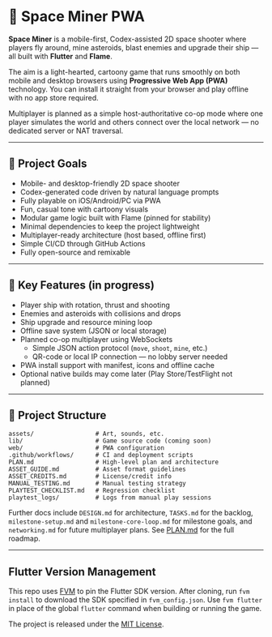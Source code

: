 # 🚀 Space Miner PWA

**Space Miner** is a mobile-first, Codex-assisted 2D space shooter where players
fly around, mine asteroids, blast enemies and upgrade their ship — all built
with **Flutter** and **Flame**.

The aim is a light-hearted, cartoony game that runs smoothly on both mobile and
desktop browsers using **Progressive Web App (PWA)** technology. You can
install it straight from your browser and play offline with no app store
required.

Multiplayer is planned as a simple host-authoritative co-op mode where one
player simulates the world and others connect over the local network — no
dedicated server or NAT traversal.

---

## 🎯 Project Goals

- Mobile- and desktop-friendly 2D space shooter
- Codex-generated code driven by natural language prompts
- Fully playable on iOS/Android/PC via PWA
- Fun, casual tone with cartoony visuals
- Modular game logic built with Flame (pinned for stability)
- Minimal dependencies to keep the project lightweight
- Multiplayer-ready architecture (host based, offline first)
- Simple CI/CD through GitHub Actions
- Fully open-source and remixable

---

## 🧩 Key Features (in progress)

- Player ship with rotation, thrust and shooting
- Enemies and asteroids with collisions and drops
- Ship upgrade and resource mining loop
- Offline save system (JSON or local storage)
- Planned co-op multiplayer using WebSockets
  - Simple JSON action protocol (`move`, `shoot`, `mine`, etc.)
  - QR-code or local IP connection — no lobby server needed
- PWA install support with manifest, icons and offline cache
- Optional native builds may come later (Play Store/TestFlight not planned)

---

## 📁 Project Structure

```text
assets/                 # Art, sounds, etc.
lib/                    # Game source code (coming soon)
web/                    # PWA configuration
.github/workflows/      # CI and deployment scripts
PLAN.md                 # High-level plan and architecture
ASSET_GUIDE.md          # Asset format guidelines
ASSET_CREDITS.md        # License/credit info
MANUAL_TESTING.md       # Manual testing strategy
PLAYTEST_CHECKLIST.md   # Regression checklist
playtest_logs/          # Logs from manual play sessions
```

Further docs include `DESIGN.md` for architecture, `TASKS.md` for the backlog,
`milestone-setup.md` and `milestone-core-loop.md` for milestone goals, and
`networking.md` for future multiplayer plans. See [PLAN.md](PLAN.md) for the full
roadmap.

---

## Flutter Version Management

This repo uses [FVM](https://fvm.app/) to pin the Flutter SDK version. After
cloning, run `fvm install` to download the SDK specified in `fvm_config.json`.
Use `fvm flutter` in place of the global `flutter` command when building or
running the game.

The project is released under the [MIT License](LICENSE).
